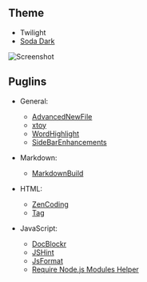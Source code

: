 ## Theme ##
- Twilight
- [Soda Dark](https://github.com/buymeasoda/soda-theme)

![Screenshot](https://dl.dropbox.com/u/734752/images/github-sublimetext-screenshot.png)

## Puglins ##
- General:
  - [AdvancedNewFile](https://github.com/xobb1t/Sublime-AdvancedNewFile)
  - [xtoy](https://github.com/superguigui/xtoy)
  - [WordHighlight](https://github.com/SublimeText/WordHighlight/)
  - [SideBarEnhancements](https://github.com/titoBouzout/SideBarEnhancements)

- Markdown:
  - [MarkdownBuild](https://github.com/erinata/SublimeMarkdownBuild)

- HTML:
  - [ZenCoding](https://bitbucket.org/sublimator/sublime-2-zencoding)
  - [Tag](https://github.com/SublimeText/Tag)

- JavaScript:
  - [DocBlockr](https://github.com/spadgos/sublime-jsdocs)
  - [JSHint](https://github.com/uipoet/sublime-jshint)
  - [JsFormat](https://github.com/jdc0589/JsFormat)
  - [Require Node.js Modules Helper](https://github.com/jfromaniello/sublime-node-require)